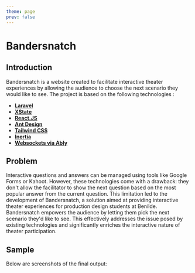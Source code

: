 ```yaml
---
theme: page
prev: false
---
```


# Bandersnatch

## Introduction

Bandersnatch is a website created to facilitate interactive theater experiences by allowing the audience to choose the next scenario they would like to see. The project is based on the following technologies :

- [**Laravel**](https://laravel.com/)
- [**XState**](https://xstate.js.org/)
- [**React.JS**](https://react.dev/)
- [**Ant Design**](https://ant.design/)
- [**Tailwind CSS**](https://tailwindcss.com/)
- [**Inertia**](https://inertiajs.com/)
- [**Websockets via Ably**](https://ably.com/)

## Problem

Interactive questions and answers can be managed using tools like Google Forms or Kahoot. However, these technologies come with a drawback: they don't allow the facilitator to show the next question based on the most popular answer from the current question. This limitation led to the development of Bandersnatch, a solution aimed at providing interactive theater experiences for production design students at Benilde. Bandersnatch empowers the audience by letting them pick the next scenario they'd like to see. This effectively addresses the issue posed by existing technologies and significantly enriches the interactive nature of theater participation.
	
## Sample

Below are screenshots of the final output:

<template v-for="item in pics">
  <div align="center" >
    <img :src="`../assets/img/bandersnatch/${item.src}.png`" :alt="item.alt" 
      style="width: 100%"
    />
  </div>

  <center>
    ({{ item.title }})
  </center>
  <br />
</template>

<script setup>
import { ref } from 'vue'

const pics = ref([
 {
    src: "home",
    alt: "Bandersnatch landing Page",
    title: "landing page"
  },
  {
    src: "password",
    alt: "Bandersnatch Audience Password",
    title: "audience login"
  },
  {
    src: "waiting",
    alt: "Bandersnatch Audience Waiting for the admin to start",
    title: "audience waiting for the admin to start the questions"
  },
  {
    src: "questions",
    alt: "Bandersnatch Sample Question",
    title: "sample question"
  },
  {
    src: "questions-done",
    alt: "Bandersnatch After Answering",
    title: "after answering"
  },
  {
    src: "end",
    alt: "Bandersnatch Audience Password",
    title: "end page after the questions"
  },
  {
    src: "admin-login",
    alt: "Bandersnatch admin login",
    title: "admin login"
  },
  {
    src: "admin-start",
    alt: "Bandersnatch admin start",
    title: "admin landing page"
  },
  {
    src: "admin-question",
    alt: "Bandersnatch sample question",
    title: "admin sample question"
  },
  {
    src: "admin-questions-with-prev",
    alt: "Bandersnatch Question with prev button",
    title: "admin sample question with previous button"
  },
  {
    src: "admin-done",
    alt: "Bandersnatch admin login",
    title: "admin end page after questions"
  }
])
</script>